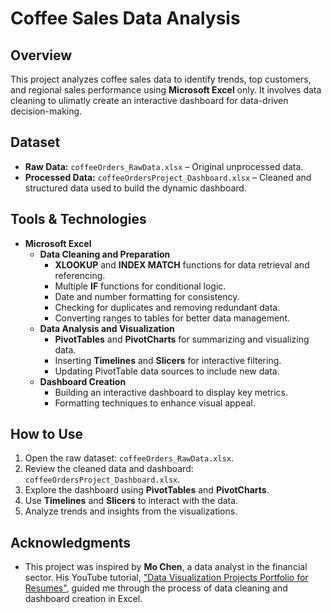 # Coffee Sales Data Analysis

## Overview

This project analyzes coffee sales data to identify trends, top customers, and regional sales performance using **Microsoft Excel** only. It involves data cleaning to ulimatly create an interactive dashboard for data-driven decision-making.

## Dataset

- **Raw Data:** `coffeeOrders_RawData.xlsx` – Original unprocessed data.
- **Processed Data:** `coffeeOrdersProject_Dashboard.xlsx` – Cleaned and structured data used to build the dynamic dashboard.

## Tools & Technologies

- **Microsoft Excel**
  - **Data Cleaning and Preparation**
    - **XLOOKUP** and **INDEX MATCH** functions for data retrieval and referencing.
    - Multiple **IF** functions for conditional logic.
    - Date and number formatting for consistency.
    - Checking for duplicates and removing redundant data.
    - Converting ranges to tables for better data management.
  - **Data Analysis and Visualization**
    - **PivotTables** and **PivotCharts** for summarizing and visualizing data.
    - Inserting **Timelines** and **Slicers** for interactive filtering.
    - Updating PivotTable data sources to include new data.
  - **Dashboard Creation**
    - Building an interactive dashboard to display key metrics.
    - Formatting techniques to enhance visual appeal.
  
## How to Use

1. Open the raw dataset: `coffeeOrders_RawData.xlsx`.
2. Review the cleaned data and dashboard: `coffeeOrdersProject_Dashboard.xlsx`.
3. Explore the dashboard using **PivotTables** and **PivotCharts**.
4. Use **Timelines** and **Slicers** to interact with the data.
5. Analyze trends and insights from the visualizations.

## Acknowledgments

- This project was inspired by **Mo Chen**, a data analyst in the financial sector. His YouTube tutorial, ["Data Visualization Projects Portfolio for Resumes"](https://www.youtube.com/watch?v=m13o5aqeCbM), guided me through the process of data cleaning and dashboard creation in Excel.

